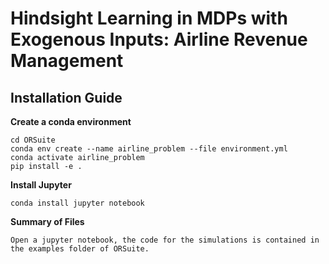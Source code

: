 # Hindsight Learning in MDPs with Exogenous Inputs: Airline Revenue Management

## Installation Guide

**Create a conda environment**

    cd ORSuite
    conda env create --name airline_problem --file environment.yml
    conda activate airline_problem
    pip install -e .


**Install Jupyter**

    conda install jupyter notebook
    
**Summary of Files**

    Open a jupyter notebook, the code for the simulations is contained in the examples folder of ORSuite.
